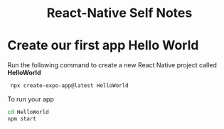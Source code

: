 <h1 align="center">
 React-Native Self Notes
</h1>


# Create our first app Hello World 
Run the following command to create a new React Native project called **HelloWorld**

```bash
 npx create-expo-app@latest HelloWorld
```
To run your app
```bash
cd HelloWorld
npm start
```
